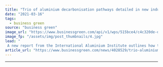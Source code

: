 ```yaml
---
title: "Trio of aluminium decarbonisation pathways detailed in new industry report"
date: "2021-03-16"
tags: 
  - business green
source: "business green"
image_url: "https://www.businessgreen.com/api/v1/wps/515bce4/c4c320de-d642-4a93-8a22-d4e55c7e192f/3/iStock-1050423728-185x114.jpg"
image_fp: "/assets/img/post_thumbnails/4.jpg"
lead: "
 A new report from the International Aluminium Institute outlines how the industry can decarbonise while simultaneously meeting massive increases in anticipated demand ..."
article_url: "https://www.businessgreen.com/news/4028529/trio-aluminium-decarbonisation-pathways-detailed-industry-report"
---
```


---
